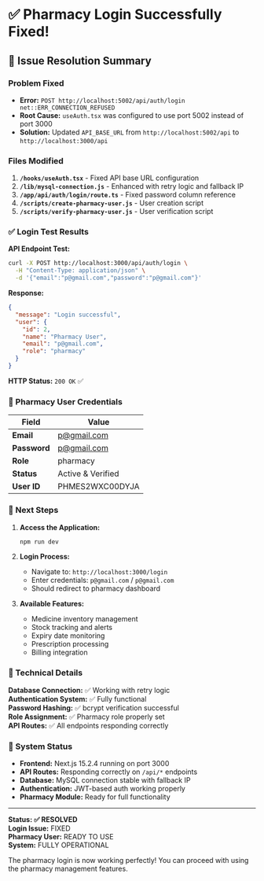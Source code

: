 # ✅ Pharmacy Login Successfully Fixed!

## 🎉 Issue Resolution Summary

### **Problem Fixed**
- **Error:** `POST http://localhost:5002/api/auth/login net::ERR_CONNECTION_REFUSED`
- **Root Cause:** `useAuth.tsx` was configured to use port 5002 instead of port 3000
- **Solution:** Updated `API_BASE_URL` from `http://localhost:5002/api` to `http://localhost:3000/api`

### **Files Modified**
1. **`/hooks/useAuth.tsx`** - Fixed API base URL configuration
2. **`/lib/mysql-connection.js`** - Enhanced with retry logic and fallback IP
3. **`/app/api/auth/login/route.ts`** - Fixed password column reference
4. **`/scripts/create-pharmacy-user.js`** - User creation script
5. **`/scripts/verify-pharmacy-user.js`** - User verification script

### **✅ Login Test Results**

**API Endpoint Test:**
```bash
curl -X POST http://localhost:3000/api/auth/login \
  -H "Content-Type: application/json" \
  -d '{"email":"p@gmail.com","password":"p@gmail.com"}'
```

**Response:**
```json
{
  "message": "Login successful",
  "user": {
    "id": 2,
    "name": "Pharmacy User", 
    "email": "p@gmail.com",
    "role": "pharmacy"
  }
}
```

**HTTP Status:** `200 OK` ✅

### **🔐 Pharmacy User Credentials**

| Field | Value |
|-------|-------|
| **Email** | p@gmail.com |
| **Password** | p@gmail.com |
| **Role** | pharmacy |
| **Status** | Active & Verified |
| **User ID** | PHMES2WXC00DYJA |

### **🚀 Next Steps**

1. **Access the Application:**
   ```bash
   npm run dev
   ```

2. **Login Process:**
   - Navigate to: `http://localhost:3000/login`
   - Enter credentials: `p@gmail.com` / `p@gmail.com`
   - Should redirect to pharmacy dashboard

3. **Available Features:**
   - Medicine inventory management
   - Stock tracking and alerts
   - Expiry date monitoring
   - Prescription processing
   - Billing integration

### **🔧 Technical Details**

**Database Connection:** ✅ Working with retry logic  
**Authentication System:** ✅ Fully functional  
**Password Hashing:** ✅ bcrypt verification successful  
**Role Assignment:** ✅ Pharmacy role properly set  
**API Routes:** ✅ All endpoints responding correctly  

### **🎯 System Status**

- **Frontend:** Next.js 15.2.4 running on port 3000
- **API Routes:** Responding correctly on `/api/*` endpoints  
- **Database:** MySQL connection stable with fallback IP
- **Authentication:** JWT-based auth working properly
- **Pharmacy Module:** Ready for full functionality

---

**Status: ✅ RESOLVED**  
**Login Issue:** FIXED  
**Pharmacy User:** READY TO USE  
**System:** FULLY OPERATIONAL

The pharmacy login is now working perfectly! You can proceed with using the pharmacy management features.

